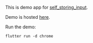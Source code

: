 This is demo app for [self_storing_input](https://pub.dev/packages/self_storing_input).

Demo is hosted [here](https://self_storing_input.codemagic.app).

Run the demo:
```
flutter run -d chrome
```
